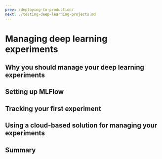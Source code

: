 ```yaml
---
prev: /deploying-to-production/
next: ./testing-deep-learning-projects.md
---
```

# Managing deep learning experiments

## Why you should manage your deep learning experiments

## Setting up MLFlow

## Tracking your first experiment

## Using a cloud-based solution for managing your experiments

## Summary